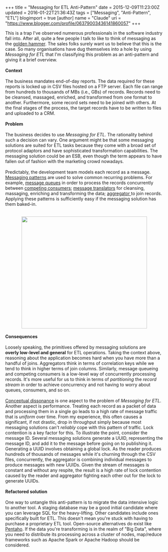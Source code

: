 +++
title = "Messaging for ETL Anti-Pattern"
date = 2015-12-09T11:23:00Z
updated = 2016-01-22T21:36:43Z
tags = ["Messaging", "Anti-Pattern", "ETL"]
blogimport = true 
[author]
	name = "Claude"
	uri = "https://www.blogger.com/profile/06379003436141860057"
+++

This is a trap I've observed numerous professionals in the software industry fall into. After all, quite a few people I talk to like to think of messaging as the <a href="https://en.wikipedia.org/wiki/Law_of_the_instrument" target="_blank">golden hammer</a>. The sales folks surely want us to believe that this is the case. So many organisations have dug themselves into a hole by using <i>Messaging for ETL</i> that I'm classifying this problem as an anti-pattern and giving it a brief overview.<br /><br /><b>Context</b><br /><br />The business mandates end-of-day reports. The data required for these reports is locked up in CSV files hosted on a FTP server. Each file can range from hundreds to thousands of MBs (i.e., GBs) of records. Records need to be cleansed, massaged, enriched, and transformed from one format to another. Furthermore, some record sets need to be joined with others. At the final stages of the process, the target records have to be written to files and uploaded to a CRM.<br /><br /><b>Problem</b><br /><br />The business decides to use&nbsp;<i>Messaging for ETL</i>. The rationality behind such a decision can vary. One argument might be that some messaging solutions are suited for ETL tasks because they come with a broad set of protocol adaptors and have sophisticated transformation capabilities. The messaging solution could be an ESB, even though the term appears to have fallen out of fashion with the marketing crowd nowadays.<br /><br />Predictably, the development team models each record as a message. <a href="http://www.enterpriseintegrationpatterns.com/patterns/messaging/index.html" target="_blank">Messaging patterns</a> are used to solve common recurring problems. For example,&nbsp;<a href="http://www.enterpriseintegrationpatterns.com/patterns/messaging/MessageChannel.html" target="_blank">message queues</a>&nbsp;in order to process the records concurrently between&nbsp;<a href="http://www.enterpriseintegrationpatterns.com/patterns/messaging/CompetingConsumers.html" target="_blank">competing consumers</a>;&nbsp;<a href="http://www.enterpriseintegrationpatterns.com/patterns/messaging/MessageTranslator.html" target="_blank">message translators</a> for cleansing, massaging, enriching and transforming the data; <a href="http://www.enterpriseintegrationpatterns.com/patterns/messaging/Aggregator.html" target="_blank">aggregator&nbsp;</a>to join records. Applying these patterns is sufficiently easy if the messaging solution has them baked-in.<br /><br /><div class="separator" style="clear: both; text-align: center;"></div><div class="separator" style="clear: both; text-align: center;"><a href="http://1.bp.blogspot.com/-40aObn1aqgY/VmcTq4ts1sI/AAAAAAAAANM/xJS-1IWlygU/s1600/messaging-for-etl.jpg" imageanchor="1" style="margin-left: 1em; margin-right: 1em;"><img border="0" height="356" src="http://1.bp.blogspot.com/-40aObn1aqgY/VmcTq4ts1sI/AAAAAAAAANM/xJS-1IWlygU/s400/messaging-for-etl.jpg" width="400" /></a></div><br /><b>Consequences</b><br /><br /><div style="text-align: left;">Loosely speaking, the primitives offered by messaging solutions are <b>overly&nbsp;low-level and general</b> for ETL operations. Taking the context above, reasoning about the application becomes hard when you have more than a handful of joins. Aggregators think in terms of correlation keys while we tend to think in higher terms of join columns. Similarly, message queueing and competing consumers is a low-level way of concurrently processing records. It's more useful for us to think in terms of&nbsp;<i>partitioning</i>&nbsp;the&nbsp;<i>record stream</i>&nbsp;in order to achieve concurrency and not having to worry about queues, consumers, and so on.</div><br /><a href="https://en.wikipedia.org/wiki/Cognitive_dissonance" target="_blank">Conceptual dissonance</a> is one aspect to the problem of&nbsp;<i>Messaging for ETL</i>. Another aspect is performance. Treating each record as a packet of data and processing them in a single go leads to a high rate of message traffic that is <i>uniform</i> over time. From my experience, this often causes a significant, if not drastic, drop in throughput simply because most messaging solutions can't <i>reliably</i> cope with this pattern of traffic. Lock contention is a key factor for this. To illustrate the point, consider the message ID. Several messaging solutions generate a UUID, representing the message ID, and add it to the message before going on to publishing it. Generating a UUID involves obtaining a global lock. As the reader produces hundreds of thousands of messages while it's churning through the CSV files, concurrently, the aggregator is combining individual messages to produce messages with new UUIDs. Given the stream of messages is constant and without any respite, the result is a high rate of lock contention caused by the reader and aggregator fighting each other out for the lock to generate UUIDs.<br /><br /><b>Refactored solution</b><br /><br />One way to untangle this anti-pattern is to migrate the data intensive logic to another tool. A staging database may be a good initial candidate where you can leverage SQL for the heavy-lifting. Other candidates include ones specifically built for ETL. This doesn't mean you're stuck with having to purchase a proprietary ETL tool. Open-source alternatives do exist like <a href="http://community.pentaho.com/" target="_blank">Pentaho</a>. If the data you're transforming is in the realm of "Big Data", where you need to distribute its processing across a cluster of nodes, map/reduce frameworks such as Apache Spark or Apache Hadoop should be considered.
